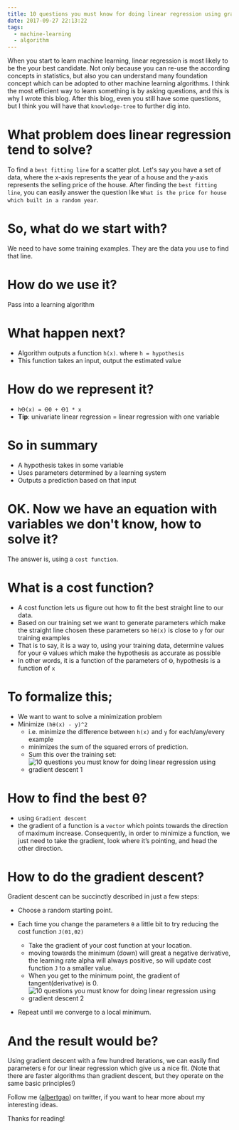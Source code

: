 ```yaml
---
title: 10 questions you must know for doing linear regression using gradient descent
date: 2017-09-27 22:13:22
tags:
  - machine-learning
  - algorithm
---
```


When you start to learn machine learning, linear regression is most likely to be the your best candidate. Not only because you can re-use the according concepts in statistics, but also you can understand many foundation concept which can be adopted to other machine learning algorithms. I think the most efficient way to learn something is by asking questions, and this is why I wrote this blog. After this blog, even you still have some questions, but I think you will have that `knowledge-tree` to further dig into.

<!--more-->

# What problem does linear regression tend to solve?

To find a `best fitting line` for a scatter plot. Let's say you have a set of data, where the x-axis represents the year of a house and the y-axis represents the selling price of the house. After finding the `best fitting line`, you can easily answer the question like `What is the price for house which built in a random year`.

# So, what do we start with?

We need to have some training examples. They are the data you use to find that line.

# How do we use it?

Pass into a learning algorithm

# What happen next?

- Algorithm outputs a function `h(x)`. where `h = hypothesis`
- This function takes an input, output the estimated value

# How do we represent it?

- `hꝊ(x) = Ꝋ0 + Ꝋ1 * x`
- **Tip**: univariate linear regression = linear regression with one variable

# So in summary

- A hypothesis takes in some variable
- Uses parameters determined by a learning system
- Outputs a prediction based on that input

# OK. Now we have an equation with variables we don't know, how to solve it?

The answer is, using a `cost function`.

# What is a cost function?

- A cost function lets us figure out how to fit the best straight line to our data.
- Based on our training set we want to generate parameters which make the straight line chosen these parameters so `hθ(x)` is close to `y` for our training examples
- That is to say, it is a way to, using your training data, determine values for your `Ꝋ` values which make the hypothesis as accurate as possible
- In other words, it is a function of the parameters of `Ꝋ`, hypothesis is a function of `x`

# To formalize this;

- We want to want to solve a minimization problem
- Minimize `(hθ(x) - y)^2`
  - i.e. minimize the difference between `h(x)` and `y` for each/any/every example
  - minimizes the sum of the squared errors of prediction.
  - Sum this over the training set:
  - ![10 questions you must know for doing linear regression using gradient descent 1](/images/10-questions-you-must-know-for-doing-linear-regression-using-gradient-descent-1.png)

# How to find the best θ?

- using `Gradient descent`
- the gradient of a function is a `vector` which points towards the direction of maximum increase. Consequently, in order to minimize a function, we just need to take the gradient, look where it’s pointing, and head the other direction.

# How to do the gradient descent?

Gradient descent can be succinctly described in just a few steps:

- Choose a random starting point.
- Each time you change the parameters `θ` a little bit to try reducing the cost function `J(θ1,θ2)`

  - Take the gradient of your cost function at your location.
  - moving towards the minimum (down) will great a negative derivative, the learning rate alpha will always positive, so will update cost function `J` to a smaller value.
  - When you get to the minimum point, the gradient of tangent(derivative) is 0.
  - ![10 questions you must know for doing linear regression using gradient descent 2](/images/10-questions-you-must-know-for-doing-linear-regression-using-gradient-descent-2.png)

- Repeat until we converge to a local minimum.

# And the result would be?

Using gradient descent with a few hundred iterations, we can easily find parameters `θ` for our linear regression which give us a nice fit. (Note that there are faster algorithms than gradient descent, but they operate on the same basic principles!)

Follow me (<a href='https://twitter.com/albertgao' target="_blank" rel="noopener noreferrer">albertgao</a>) on twitter, if you want to hear more about my interesting ideas.

Thanks for reading!
